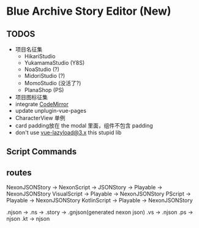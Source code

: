 # Blue Archive Story Editor (New)

## TODOS

- 项目名征集
  - HikariStudio
  - YukamamaStudio (Y8S)
  - NoaStudio (?)
  - MidoriStudio (?)
  - MomoStudio (没活了?)
  - PlanaShop (PS)
- 项目图标征集
- integrate [CodeMirror](https://codemirror.net/)
- update unplugin-vue-pages
- CharacterView 单例
- card padding放在 the modal 里面，组件不包含 padding
- don't use vue-lazyload@3.x this stupid lib

## Script Commands

## routes

NexonJSONStory -> NexonScript -> JSONStory -> Playable -> NexonJSONStory
VisualScript -> Playable -> NexonJSONStory
PScript -> Playable -> NexonJSONStory
KotlinScript -> Playable -> NexonJSONStory

.njson -> .ns -> .story -> .gnjson(generated nexon json)
.vs -> .njson
.ps -> njson
.kt -> njson
